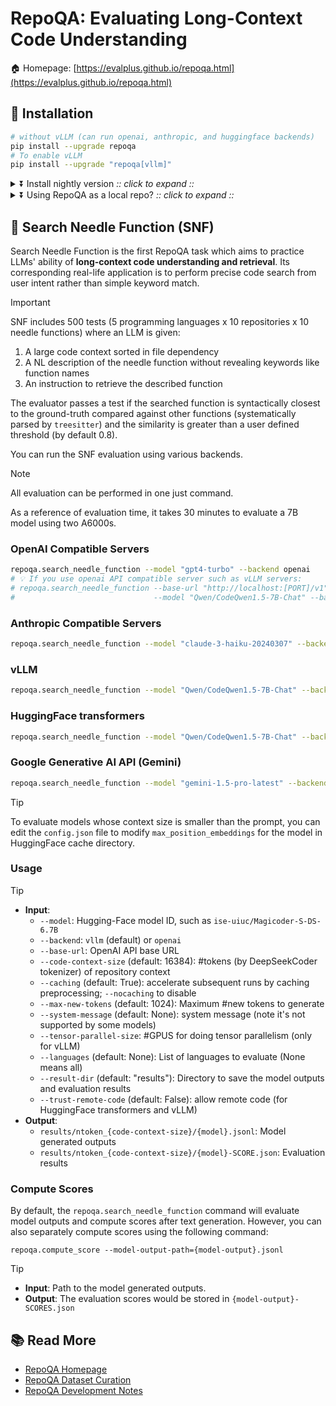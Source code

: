 # RepoQA: Evaluating Long-Context Code Understanding

🏠 Homepage: [https://evalplus.github.io/repoqa.html](https://evalplus.github.io/repoqa.html)

## 🚀 Installation

```bash
# without vLLM (can run openai, anthropic, and huggingface backends)
pip install --upgrade repoqa
# To enable vLLM
pip install --upgrade "repoqa[vllm]"
```

<details><summary>⏬ Install nightly version <i>:: click to expand ::</i></summary>
<div>

```bash
pip install --upgrade "git+https://github.com/evalplus/repoqa.git"                 # without vLLM
pip install --upgrade "repoqa[vllm] @ git+https://github.com/evalplus/repoqa@main" # with vLLM
```

</div>
</details>

<details><summary>⏬ Using RepoQA as a local repo? <i>:: click to expand ::</i></summary>
<div>

```bash
git clone https://github.com/evalplus/repoqa.git
cd repoqa
export PYTHONPATH=$PYTHONPATH:$(pwd)
pip install -r requirements.txt
```

</div>
</details>

## 🏁 Search Needle Function (SNF)

Search Needle Function is the first RepoQA task which aims to practice LLMs' ability of **long-context code understanding and retrieval**.
Its corresponding real-life application is to perform precise code search from user intent rather than simple keyword match. 

> [!Important]
>
> SNF includes 500 tests (5 programming languages x 10 repositories x 10 needle functions) where an LLM is given:
> 1. A large code context sorted in file dependency
> 2. A NL description of the needle function without revealing keywords like function names
> 3. An instruction to retrieve the described function
>
> The evaluator passes a test if the searched function is syntactically closest to the ground-truth compared against 
> other functions (systematically parsed by `treesitter`) and the similarity is greater than a user defined threshold (by default 0.8).

You can run the SNF evaluation using various backends.

> [!Note]
>
> All evaluation can be performed in one just command.
>
> As a reference of evaluation time, it takes 30 minutes to evaluate a 7B model using two A6000s.

### OpenAI Compatible Servers

```bash
repoqa.search_needle_function --model "gpt4-turbo" --backend openai
# 💡 If you use openai API compatible server such as vLLM servers:
# repoqa.search_needle_function --base-url "http://localhost:[PORT]/v1" \
#                               --model "Qwen/CodeQwen1.5-7B-Chat" --backend openai
```

### Anthropic Compatible Servers

```bash
repoqa.search_needle_function --model "claude-3-haiku-20240307" --backend anthropic
```

### vLLM

```bash
repoqa.search_needle_function --model "Qwen/CodeQwen1.5-7B-Chat" --backend vllm
```

### HuggingFace transformers

```bash
repoqa.search_needle_function --model "Qwen/CodeQwen1.5-7B-Chat" --backend hf --trust-remote-code
```

### Google Generative AI API (Gemini)

```bash
repoqa.search_needle_function --model "gemini-1.5-pro-latest" --backend google
```

> [!Tip]
>
> To evaluate models whose context size is smaller than the prompt, you can edit the `config.json` file to modify `max_position_embeddings` for the model in HuggingFace cache directory.

### Usage

> [!Tip]
>
> - **Input**:
>   - `--model`: Hugging-Face model ID, such as `ise-uiuc/Magicoder-S-DS-6.7B`
>   - `--backend`: `vllm` (default) or `openai`
>   - `--base-url`: OpenAI API base URL
>   - `--code-context-size` (default: 16384): #tokens (by DeepSeekCoder tokenizer) of repository context
>   - `--caching` (default: True): accelerate subsequent runs by caching preprocessing; `--nocaching` to disable
>   - `--max-new-tokens` (default: 1024): Maximum #new tokens to generate
>   - `--system-message` (default: None): system message (note it's not supported by some models)
>   - `--tensor-parallel-size`: #GPUS for doing tensor parallelism (only for vLLM)
>   - `--languages` (default: None): List of languages to evaluate (None means all)
>   - `--result-dir` (default: "results"): Directory to save the model outputs and evaluation results
>   - `--trust-remote-code` (default: False): allow remote code (for HuggingFace transformers and vLLM)
> - **Output**:
>   - `results/ntoken_{code-context-size}/{model}.jsonl`: Model generated outputs
>   - `results/ntoken_{code-context-size}/{model}-SCORE.json`: Evaluation results

### Compute Scores

By default, the `repoqa.search_needle_function` command will evaluate model outputs and compute scores after text generation.
However, you can also separately compute scores using the following command:

```shell
repoqa.compute_score --model-output-path={model-output}.jsonl
```

> [!Tip]
>
> - **Input**: Path to the model generated outputs.
> - **Output**: The evaluation scores would be stored in `{model-output}-SCORES.json`

## 📚 Read More

- [RepoQA Homepage](https://evalplus.github.io/repoqa.html)
- [RepoQA Dataset Curation](docs/curate_dataset.md)
- [RepoQA Development Notes](docs/dev_note.md)
